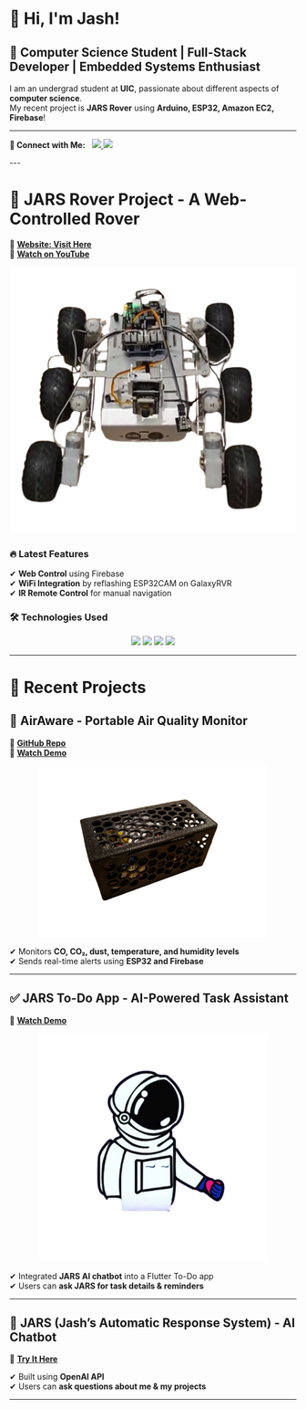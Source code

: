 # 👋 Hi, I'm Jash!  
## 🚀 Computer Science Student | Full-Stack Developer | Embedded Systems Enthusiast  

I am an undergrad student at **UIC**, passionate about different aspects of **computer science**.  
My recent project is **JARS Rover** using **Arduino, ESP32, Amazon EC2, Firebase**!  

---


<p align="left">
  <strong>📩 Connect with Me:</strong> &nbsp;
  <a href="mailto:jashs2974@gmail.com">
    <img src="https://img.shields.io/badge/Email-D14836?style=for-the-badge&logo=gmail&logoColor=white&logoWidth=20&label=" height="40">
  </a>
  <a href="https://www.linkedin.com/in/jash-sh/" target="_blank">
    <img src="https://img.shields.io/badge/LinkedIn-0077B5?style=for-the-badge&logo=linkedin&logoColor=white&logoWidth=20&label=" height="40">
  </a>
</p>
---

# 🚀 **JARS Rover Project** - A Web-Controlled Rover  
🔗 <a href="https://itsjash.com/rover.html" target="_blank">**Website: Visit Here**</a>  
🎥 <a href="https://www.youtube.com/watch?v=9_svSL55m3o&feature=youtu.be" target="_blank">**Watch on YouTube**</a>  

<p align="center">
  <img src="https://github.com/Dramaticgod/Dramaticgod/blob/main/rover.png" width="500">
</p>

### 🔥 **Latest Features**
✔ **Web Control** using Firebase  
✔ **WiFi Integration** by reflashing ESP32CAM on GalaxyRVR  
✔ **IR Remote Control** for manual navigation  

### 🛠️ **Technologies Used**
<p align="center">
  <img src="https://img.shields.io/badge/Arduino-00979D?style=for-the-badge&logo=arduino&logoColor=white">
  <img src="https://img.shields.io/badge/ESP32-0078D7?style=for-the-badge&logo=espressif">
  <img src="https://img.shields.io/badge/Python-FFD43B?style=for-the-badge&logo=python&logoColor=white">
  <img src="https://img.shields.io/badge/Firebase-FFCA28?style=for-the-badge&logo=firebase">
</p>

---

# 🌟 **Recent Projects**
## 📡 **AirAware** - Portable Air Quality Monitor  
📌 <a href="https://github.com/Dramaticgod/AirAware" target="_blank">**GitHub Repo**</a>  
🎥 <a href="https://www.youtube.com/watch?v=SZdRbrvS93k&feature=youtu.be" target="_blank">**Watch Demo**</a>  

<p align="center">
  <img src="https://github.com/Dramaticgod/Dramaticgod/blob/main/air.png" width="400">
</p>

✔ Monitors **CO, CO₂, dust, temperature, and humidity levels**  
✔ Sends real-time alerts using **ESP32 and Firebase**  

---

## ✅ **JARS To-Do App** - AI-Powered Task Assistant  
🎥 <a href="https://www.youtube.com/watch?v=EpxASzmFrNw&feature=youtu.be" target="_blank">**Watch Demo**</a>  

<p align="center">
  <img src="https://github.com/Dramaticgod/Dramaticgod/blob/main/jars.png" width="400">
</p>

✔ Integrated **JARS AI chatbot** into a Flutter To-Do app  
✔ Users can **ask JARS for task details & reminders**  

---

## 🤖 **JARS (Jash’s Automatic Response System) - AI Chatbot**  
📌 <a href="https://itsjash.com/chatbox.html" target="_blank">**Try It Here**</a>  

✔ Built using **OpenAI API**  
✔ Users can **ask questions about me & my projects**  

---
